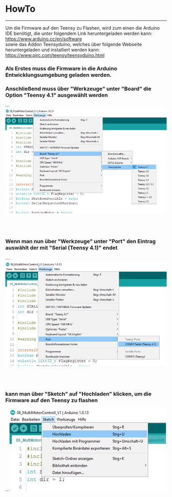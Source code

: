 # HowTo
<hr>

Um die Firmware auf den Teensy zu Flashen, wird zum einen die Arduino IDE benötigt, die unter folgendem Link heruntergeladen werden kann: <br>
https://www.arduino.cc/en/software <br>
sowie das Addon Teensyduino, welches über folgende Webseite heruntergeladen und installiert werden kann: <br>
https://www.pjrc.com/teensy/teensyduino.html

### Als Erstes muss die Firmware in die Arduino Entwicklungsumgebung geladen werden.
### Anschließend muss über "Werkzeuge" unter "Board" die Option "Teensy 4.1" ausgewählt werden

⋅⋅⋅![Arduino Settings](https://github.com/AMPrO-3D/Roboterarm/blob/main/blob/Bilder/ArduinoIDEA1.png?raw=true)
<br>
<br>
<br>
<br>
### Wenn man nun über "Werkzeuge" unter "Port" den Eintrag auswählt der mit "Serial (Teensy 4.1)" endet

⋅⋅⋅![Arduino Settings](https://github.com/AMPrO-3D/Roboterarm/blob/main/blob/Bilder/ArduinoIDEA2.png?raw=true)
<br>
<br>
<br>
<br>
### kann man über "Sketch" auf "Hochladen" klicken, um die Firmware auf den Teensy zu flashen

⋅⋅⋅![Arduino Settings](https://github.com/AMPrO-3D/Roboterarm/blob/main/blob/Bilder/ArduinoIDEA3.png?raw=true)
